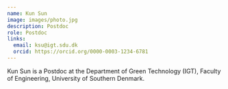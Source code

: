 ```yaml
---
name: Kun Sun
image: images/photo.jpg
description: Postdoc
role: Postdoc
links:
  email: ksu@igt.sdu.dk
  orcid: https://orcid.org/0000-0003-1234-6781
---
```


Kun Sun is a Postdoc at the Department of Green Technology (IGT), Faculty of Engineering, University of Southern Denmark. 
